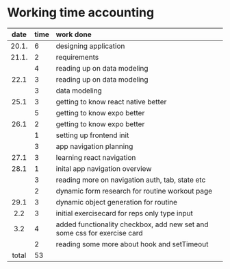 # Working time accounting

| date  | time | work done  |
| :----:|:-----| :-----|
| 20.1. | 6    | designing application |
| 21.1. | 2    | requirements |
|       | 4    | reading up on data modeling |
| 22.1  | 3    | reading up on data modeling |
|       | 3    | data modeling |
| 25.1  | 3    | getting to know react native better |
|       | 5    | getting to know expo better |
| 26.1  | 2    | getting to know expo better |
|       | 1    | setting up frontend init |
|       | 3    | app navigation planning |
| 27.1  | 3    | learning react navigation |
| 28.1  | 1    | inital app navigation overview |
|       | 3    | reading more on navigation auth, tab, state etc |
|       | 2    | dynamic form research for routine workout page |
| 29.1  | 3    | dynamic object generation for routine |
|  2.2  | 3    | initial exercisecard for reps only type input |
|  3.2  | 4    | added functionality checkbox, add new set and some css for exercise card |
|       | 2    | reading some more about hook and setTimeout |
| total | 53   | | 


